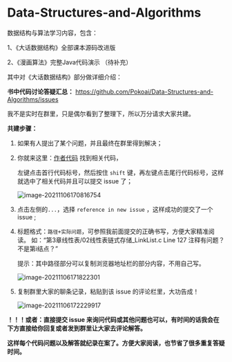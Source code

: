 # Data-Structures-and-Algorithms
数据结构与算法学习内容，包含：

1、《大话数据结构》全部课本源码改进版

2、《漫画算法》完整Java代码演示 （待补充）



其中对《大话数据结构》部分做详细介绍：



**书中代码讨论答疑汇总：** https://github.com/Pokoai/Data-Structures-and-Algorithms/issues



我不是实时在群里，只是偶尔看到了整理下，所以万分请求大家共建。



**共建步骤：** 

1. 如果有人提出了某个问题，并且最终在群里得到解决；

2. 你就来这里：[作者代码](https://github.com/Pokoai/Data-Structures-and-Algorithms/tree/main/DaHua/%E5%A4%A7%E8%AF%9D%E6%95%B0%E6%8D%AE%E7%BB%93%E6%9E%84%E9%85%8D%E5%A5%97%E8%B5%84%E6%96%99/%E6%BA%90%E4%BB%A3%E7%A0%81/Windows%E7%89%88 ) 找到相关代码，

    左键点击首行代码标号，然后按住 `shift` 键，再左键点击尾行代码标号，这样就选中了相关代码并且可以提交 issue 了；

    ![image-20211106170816754](https://img.arctee.cn/qiniu_picgo/image-20211106170816754.png)

    

3. 点击左侧的` ... `，选择 `reference in new issue` ，这样成功的提交了一个 issue ;

4. 标题格式：`路径+实际问题`，可参照我前面提交的正确书写，方便大家精准阅读。
    如：“第3章线性表/02线性表链式存储_LinkList.c Line 127    注释有问题？不是第i结点？”
    
    提示：其中路径部分可以复制浏览器地址栏的部分内容，不用自己写。
    
    ![image-20211106171822301](https://img.arctee.cn/qiniu_picgo/image-20211106171822301.png)
    
    
    
5. 复制群里大家的聊条记录，粘贴到该 issue 的评论栏里，大功告成！

    ![image-20211106172229917](https://img.arctee.cn/qiniu_picgo/image-20211106172229917.png)



**！！！或者：直接提交 issue 来询问代码或其他问题也可以，有时间的话我会在下方直接给你回复或者发到群里让大家去评论解答。**



**这样每个代码问题以及解答就纪录在案了。方便大家阅读，也节省了很多重复答疑时间。**

